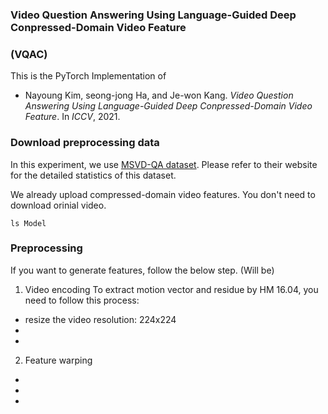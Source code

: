 ### Video Question Answering Using Language-Guided Deep Conpressed-Domain Video Feature
### (VQAC)

This is the PyTorch Implementation of 
* Nayoung Kim, seong-jong Ha, and Je-won Kang. *Video Question Answering Using Language-Guided Deep Conpressed-Domain Video Feature*. In *ICCV*, 2021. 

### Download preprocessing data
In this experiment, we use [MSVD-QA dataset](https://github.com/xudejing/VideoQA).
Please refer to their website for the detailed statistics of this dataset.

We already upload compressed-domain video features.
You don't need to download orinial video.
~~~
ls Model
~~~

### Preprocessing
If you want to generate features, follow the below step. (Will be)
1. Video encoding
 To extract motion vector and residue by HM 16.04, you need to follow this process:
 - resize the video resolution: 224x224
 - 
 -
2. Feature warping
 -
 -
 - 




